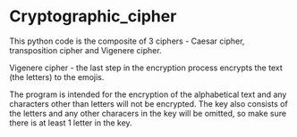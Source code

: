 # Cryptographic_cipher

This python code is the composite of 3 ciphers - Caesar cipher, transposition cipher and Vigenere cipher.

Vigenere cipher - the last step in the encryption process encrypts the text (the letters) to the emojis.

The program is intended for the encryption of the alphabetical text and any characters other than letters will not be encrypted. The key also consists of the letters and any other characers in the key will be omitted, so make sure there is at least 1 letter in the key.
